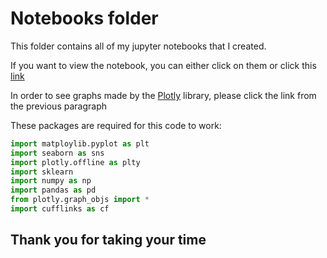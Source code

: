 # Notebooks folder
This folder contains all of my jupyter notebooks that I created. 

If you want to view the notebook, you can either click on them or click this [link](http://nbviewer.jupyter.org/github/SharanSMenon/Programming-Folder/tree/master/) 

In order to see graphs made by the [Plotly](http://plot.ly) library, please click the link from the previous paragraph

These packages are required for this code to work:
```python
import matploylib.pyplot as plt
import seaborn as sns
import plotly.offline as plty
import sklearn
import numpy as np
import pandas as pd
from plotly.graph_objs import *
import cufflinks as cf
```
## Thank you for taking your time